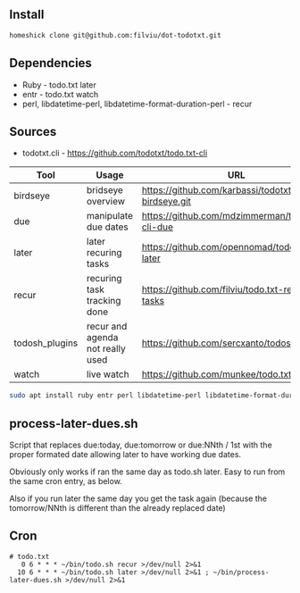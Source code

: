 ## Install

```bash
homeshick clone git@github.com:filviu/dot-todotxt.git
```

## Dependencies

* Ruby - todo.txt later
* entr - todo.txt watch
* perl, libdatetime-perl, libdatetime-format-duration-perl - recur

## Sources

- todotxt.cli - https://github.com/todotxt/todo.txt-cli

Tool | Usage | URL
-- | -- | --
birdseye | bridseye overview | https://github.com/karbassi/todotxt-birdseye.git
due | manipulate due dates | https://github.com/mdzimmerman/todo.txt-cli-due
later | later recuring tasks | https://github.com/opennomad/todo.txt-later
recur | recuring task tracking done | https://github.com/filviu/todo.txt-recurring-tasks
todosh_plugins | recur and agenda not really used | https://github.com/sercxanto/todosh_plugins
watch | live watch | https://github.com/munkee/todo.txt-watch

```bash
sudo apt install ruby entr perl libdatetime-perl libdatetime-format-duration-perl
```

## process-later-dues.sh

Script that replaces due:today, due:tomorrow or due:NNth / 1st with 
the proper formated date allowing later to have working due dates.

Obviously only works if ran the same day as todo.sh later. Easy to run 
from the same cron entry, as below.

Also if you run later the same day you get the task again (because
the tomorrow/NNth is different than the already replaced date)

## Cron

```
# todo.txt
   0 6 * * * ~/bin/todo.sh recur >/dev/null 2>&1
  10 6 * * * ~/bin/todo.sh later >/dev/null 2>&1 ; ~/bin/process-later-dues.sh >/dev/null 2>&1
```
